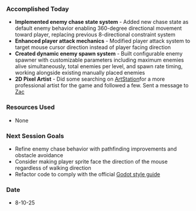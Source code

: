 ### Accomplished Today
- **Implemented enemy chase state system** - Added new chase state as default enemy behavior enabling 360-degree directional movement toward player, replacing previous 8-directional constraint system
- **Enhanced player attack mechanics** - Modified player attack system to target mouse cursor direction instead of player facing direction
- **Created dynamic enemy spawn system** - Built configurable enemy spawner with customizable parameters including maximum enemies alive simultaneously, total enemies per level, and spawn rate timing, working alongside existing manually placed enemies
- **2D Pixel Artist** - Did some searching on [ArtStation](https://www.artstation.com/)for a more professional artist for the game and followed a few. Sent a message to [Zac](https://www.artstation.com/sneb)
### Resources Used
- None
### Next Session Goals
- Refine enemy chase behavior with pathfinding improvements and obstacle avoidance
- Consider making player sprite face the direction of the mouse regardless of walking direction
- Refactor code to comply with the official [Godot style guide](https://docs.godotengine.org/en/4.4/tutorials/scripting/gdscript/gdscript_styleguide.html)
### Date
- 8-10-25
